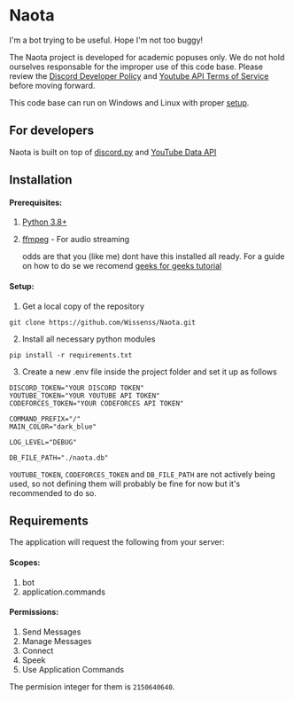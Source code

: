 # Naota
I'm a bot trying to be useful. Hope I'm not too buggy!

The Naota project is developed for academic popuses only. We do not hold ourselves responsable for the improper use of this code base. Please review the [Discord Developer Policy](https://discord.com/developers/docs/policies-and-agreements/developer-policy) and [Youtube API Terms of Service](https://developers.google.com/youtube/terms/api-services-terms-of-service) before moving forward.

This code base can run on Windows and Linux with proper [setup](#setup).

## For developers
Naota is built on top of [discord.py](https://discordpy.readthedocs.io/en/stable/) and [YouTube Data API](https://developers.google.com/youtube/v3)

## Installation
#### Prerequisites:
1. [Python 3.8+](https://www.python.org/)
2. [ffmpeg](https://www.gyan.dev/ffmpeg/builds/) - For audio streaming
   
   odds are that you (like me) dont have this installed all ready. For a guide on how to do se we recomend [geeks for geeks tutorial](https://www.geeksforgeeks.org/how-to-install-ffmpeg-on-windows/)
#### Setup:
1. Get a local copy of the repository
```
git clone https://github.com/Wissenss/Naota.git
```
2. Install all necessary python modules
```
pip install -r requirements.txt
```
3. Create a new .env file inside the project folder and set it up as follows
```env
DISCORD_TOKEN="YOUR DISCORD TOKEN"
YOUTUBE_TOKEN="YOUR YOUTUBE API TOKEN"
CODEFORCES_TOKEN="YOUR CODEFORCES API TOKEN"

COMMAND_PREFIX="/"
MAIN_COLOR="dark_blue"

LOG_LEVEL="DEBUG"

DB_FILE_PATH="./naota.db"
```
`YOUTUBE_TOKEN`, `CODEFORCES_TOKEN` and `DB_FILE_PATH` are not actively being used, so not defining them will probably be fine for now but it's recommended to do so.
## Requirements
The application will request the following from your server:
#### Scopes:
1. bot
2. application.commands
#### Permissions:
1. Send Messages
2. Manage Messages
3. Connect
4. Speek
5. Use Application Commands

The permision integer for them is `2150640640`.